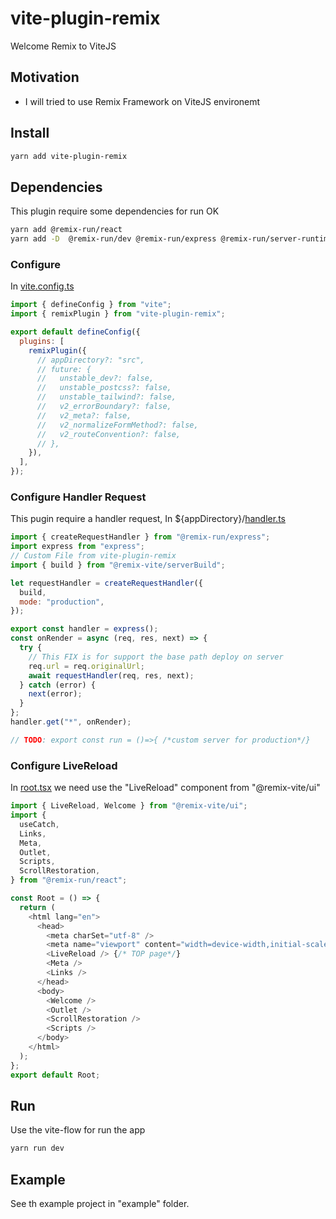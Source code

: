 # vite-plugin-remix

Welcome Remix to ViteJS

## Motivation

- I will tried to use Remix Framework on ViteJS environemt

## Install

```bash
yarn add vite-plugin-remix
```

## Dependencies

This plugin require some dependencies for run OK

```bash
yarn add @remix-run/react
yarn add -D  @remix-run/dev @remix-run/express @remix-run/server-runtime
```

### Configure

In [vite.config.ts](./example/vite.config.ts)

```js
import { defineConfig } from "vite";
import { remixPlugin } from "vite-plugin-remix";

export default defineConfig({
  plugins: [
    remixPlugin({
      // appDirectory?: "src",
      // future: {
      //   unstable_dev?: false,
      //   unstable_postcss?: false,
      //   unstable_tailwind?: false,
      //   v2_errorBoundary?: false,
      //   v2_meta?: false,
      //   v2_normalizeFormMethod?: false,
      //   v2_routeConvention?: false,
      // },
    }),
  ],
});
```

### Configure Handler Request

This pugin require a handler request, In ${appDirectory}/[handler.ts](./example/src/handler.ts)

```js
import { createRequestHandler } from "@remix-run/express";
import express from "express";
// Custom File from vite-plugin-remix
import { build } from "@remix-vite/serverBuild";

let requestHandler = createRequestHandler({
  build,
  mode: "production",
});

export const handler = express();
const onRender = async (req, res, next) => {
  try {
    // This FIX is for support the base path deploy on server
    req.url = req.originalUrl;
    await requestHandler(req, res, next);
  } catch (error) {
    next(error);
  }
};
handler.get("*", onRender);

// TODO: export const run = ()=>{ /*custom server for production*/}
```

### Configure LiveReload

In [root.tsx](./example/src/root.tsx) we need use the "LiveReload" component from "@remix-vite/ui"

```js
import { LiveReload, Welcome } from "@remix-vite/ui";
import {
  useCatch,
  Links,
  Meta,
  Outlet,
  Scripts,
  ScrollRestoration,
} from "@remix-run/react";

const Root = () => {
  return (
    <html lang="en">
      <head>
        <meta charSet="utf-8" />
        <meta name="viewport" content="width=device-width,initial-scale=1" />
        <LiveReload /> {/* TOP page*/}
        <Meta />
        <Links />
      </head>
      <body>
        <Welcome />
        <Outlet />
        <ScrollRestoration />
        <Scripts />
      </body>
    </html>
  );
};
export default Root;
```

## Run

Use the vite-flow for run the app

```bash
yarn run dev
```

## Example

See th example project in "example" folder.
